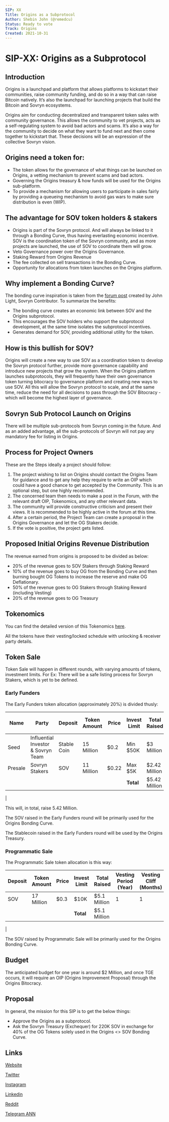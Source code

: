 ```yaml
---
SIP: XX
Title: Origins as a Subprotocol
Author: Shebin John (@remedcu)
Status: Ready to vote
Track: Origins
Created: 2021-10-31
---
```


# SIP-XX: Origins as a Subprotocol

## Introduction

Origins is a launchpad and platform that allows platforms to kickstart their communities, raise community funding, and do so in a way that can raise Bitcoin natively. It’s also the launchpad for launching projects that build the Bitcoin and Sovryn ecosystems.

Origins aim for conducting decentralized and transparent token sales with community governance. This allows the community to vet projects, acts as a self-regulating system to avoid bad actors and scams. It’s also a way for the community to decide on what they want to fund next and then come together to kickstart that. These decisions will be an expression of the collective Sovryn vision.

## Origins need a token for:

- The token allows for the governance of what things can be launched on Origins, a vetting mechanism to prevent scams and bad actors.
- Governing the Origins treasury & how funds will be used for the Origins sub-platform.
- To provide a mechanism for allowing users to participate in sales fairly by providing a queueing mechanism to avoid gas wars to make sure distribution is even (WIP).

## The advantage for SOV token holders &amp; stakers

- Origins is part of the Sovryn protocol. And will always be linked to it through a Bonding Curve, thus having everlasting economic incentive. SOV is the coordination token of the Sovryn community, and as more projects are launched, the use of SOV to coordinate them will grow. 
- Veto Governance power over the Origins Governance.
- Staking Reward from Origins Revenue
- The fee collected on sell transactions in the Bonding Curve. 
- Opportunity for allocations from token launches on the Origins platform.

## Why implement a Bonding Curve?

The bonding curve inspiration is taken from the [forum post](https://forum.sovryn.app/t/new-utility-for-sov-minting-subprotocol-tokens/1611) created by John Light, Sovryn Contributor. To summarize the benefits:

- The bonding curve creates an economic link between SOV and the Origins subprotocol.
- This encourages the SOV holders who support the subprotocol development, at the same time isolates the subprotocol incentives.
- Generates demand for SOV, providing additional utility for the token.

## How is this bullish for SOV?

Origins will create a new way to use SOV as a coordination token to develop the Sovryn protocol further, provide more governance capability and introduce new projects that grow the system. When the Origins platform launches subprotocols, they will frequently have their own governance token turning bitocracy to governance platform and creating new ways to use SOV. All this will allow the Sovryn protocol to scale, and at the same time, reduce the need for all decisions to pass through the SOV Bitocracy - which will become the highest layer of governance.

## Sovryn Sub Protocol Launch on Origins

There will be multiple sub-protocols from Sovryn coming in the future. And as an added advantage, all the sub-protocols of Sovryn will not pay any mandatory fee for listing in Origins.

## Process for Project Owners

These are the Steps ideally a project should follow:

1. The project wishing to list on Origins should contact the Origins Team for guidance and to get any help they require to write an OIP which could have a good chance to get accepted by the Community. This is an optional step, but one highly recommended.
2. The concerned team then needs to make a post in the Forum, with the relevant draft OIP, Tokenomics, and any other relevant data.
3. The community will provide constructive criticism and present their views. It is recommended to be highly active in the forum at this time.
4. After a certain period, the Project Team can create a proposal in the Origins Governance and let the OG Stakers decide.
5. If the vote is positive, the project gets listed.

## Proposed Initial Origins Revenue Distribution

The revenue earned from origins is proposed to be divided as below:

- 20% of the revenue goes to SOV Stakers through Staking Reward
- 10% of the revenue goes to buy OG from the Bonding Curve and then burning bought OG Tokens to increase the reserve and make OG Deflationary.
- 50% of the revenue goes to OG Stakers through Staking Reward (including Vesting)
- 20% of the revenue goes to OG Treasury

## Tokenomics

You can find the detailed version of this Tokenomics [here](https://docs.google.com/spreadsheets/d/1N3XcUFnAWSCPzUIeImZREAifrn30Vo2xN3XHu70ToxY/).

All the tokens have their vesting/locked schedule with unlocking & receiver party details.

## Token Sale

Token Sale will happen in different rounds, with varying amounts of tokens, investment limits. For Ex: There will be a safe listing process for Sovryn Stakers, which is yet to be defined.

### Early Funders

The Early Funders token allocation (approximately 20%) is divided thusly:

| Name | Party | Deposit | Token Amount | Price | Invest Limit | Total Raised | Vesting Period (Years) | Vesting Cliff (Months) |
| --- | --- | --- | --- | --- | --- | --- | --- | --- |
| Seed | Influential Investor &amp; Sovryn Team | Stable Coin | 15 Million | $0.2 | Min $50K | $3 Million | 2 | 4 |
| Presale | Sovryn Stakers | SOV | 11 Million | $0.22 | Max $5K | $2.42 Million | 1.5 | 2 |
|||||| **Total** | $5.42 Million |
|

This will, in total, raise 5.42 Million.

The SOV raised in the Early Funders round will be primarily used for the  Origins Bonding Curve.

The Stablecoin raised in the Early Funders round will be used by the  Origins Treasury.

### Programmatic Sale

The Programmatic Sale token allocation is this way:

| Deposit | Token Amount | Price | Invest Limit | Total Raised | Vesting Period (Year) | Vesting Cliff (Months) |
| --- | --- | --- | --- | --- | --- | --- |
| SOV | 17 Million | $0.3 | $10K | $5.1 Million | 1 | 1 |
|||| **Total** | $5.1 Million |
|

The SOV raised by Programmatic Sale will be primarily used for the  Origins Bonding Curve.

## Budget

The anticipated budget for one year is around $2 Million, and once TGE occurs, it will require an OIP (Origins Improvement Proposal) through the Origins Bitocracy.

## Proposal

In general, the mission for this SIP is to get the below things:

- Approve the Origins as a subprotocol.
- Ask the Sovryn Treasury (Exchequer) for 220K SOV in exchange for 40% of the OG Tokens solely used in the Origins <> SOV Bonding Curve.

## Links

[Website](https://origins.xyz/)

[Twitter](https://twitter.com/OriginsXYZ)

[Instagram](https://www.instagram.com/originsxyz/)

[Linkedin](https://www.linkedin.com/company/originsxyz/)

[Reddit](https://www.reddit.com/r/OriginsXYZ/)

[Telegram ANN](https://t.me/OriginsANN)